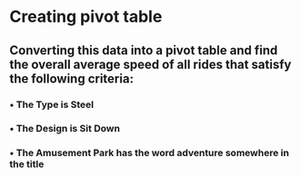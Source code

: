# Creating pivot table
## Converting this data into a pivot table and find the overall average speed of all rides that satisfy the following criteria:
### •	The Type is Steel
### •	The Design is Sit Down
### •	The Amusement Park has the word adventure somewhere in the title

